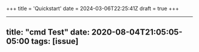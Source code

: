 +++
title = 'Quickstart'
date = 2024-03-06T22:25:41Z
draft = true
+++

---
title: "cmd Test"
date: 2020-08-04T21:05:05-05:00
tags: [issue]
---